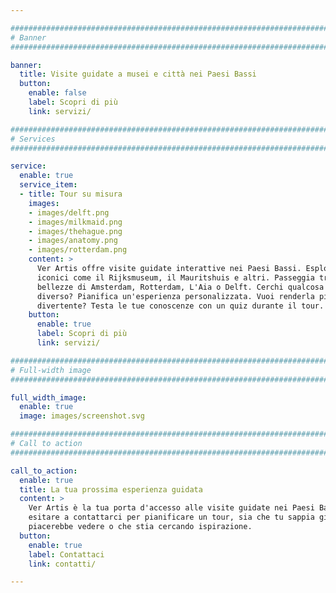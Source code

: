 ```yaml
---

################################################################################
# Banner
################################################################################

banner:
  title: Visite guidate a musei e città nei Paesi Bassi
  button:
    enable: false
    label: Scopri di più
    link: servizi/

################################################################################
# Services
################################################################################

service:
  enable: true
  service_item:
  - title: Tour su misura
    images:
    - images/delft.png
    - images/milkmaid.png
    - images/thehague.png
    - images/anatomy.png
    - images/rotterdam.png
    content: >
      Ver Artis offre visite guidate interattive nei Paesi Bassi. Esplora musei
      iconici come il Rijksmuseum, il Mauritshuis e altri. Passeggia tra le
      bellezze di Amsterdam, Rotterdam, L'Aia o Delft. Cerchi qualcosa di
      diverso? Pianifica un'esperienza personalizzata. Vuoi renderla più
      divertente? Testa le tue conoscenze con un quiz durante il tour.
    button:
      enable: true
      label: Scopri di più
      link: servizi/

################################################################################
# Full-width image
################################################################################

full_width_image:
  enable: true
  image: images/screenshot.svg

################################################################################
# Call to action
################################################################################

call_to_action:
  enable: true
  title: La tua prossima esperienza guidata
  content: >
    Ver Artis è la tua porta d'accesso alle visite guidate nei Paesi Bassi. Non
    esitare a contattarci per pianificare un tour, sia che tu sappia già cosa ti
    piacerebbe vedere o che stia cercando ispirazione.
  button:
    enable: true
    label: Contattaci
    link: contatti/

---
```

